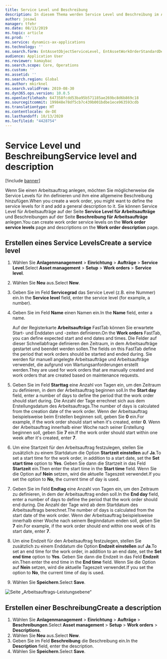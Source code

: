 ```yaml
---
title: Service Level und Beschreibung
description: In diesem Thema werden Service Level und Beschreibung im Anlagenmanagement erläutert.
author: josaw1
manager: tfehr
ms.date: 08/13/2019
ms.topic: article
ms.prod: ''
ms.service: dynamics-ax-applications
ms.technology: ''
ms.search.form: EntAssetObjectServiceLevel, EntAssetWorkOrderStandardDescription, EntAssetWorkOrderServiceLevel, EntAssetServiceLevelLookup
audience: Application User
ms.reviewer: kamaybac
ms.search.scope: Core, Operations
ms.custom: ''
ms.assetid: ''
ms.search.region: Global
ms.author: mkirknel
ms.search.validFrom: 2019-08-30
ms.dyn365.ops.version: 10.0.5
ms.openlocfilehash: 647358fcdd53ba95b571185ae269bc8d6b869c18
ms.sourcegitcommit: 199848e78df5cb7c439b001bdbe1ece963593cdb
ms.translationtype: HT
ms.contentlocale: de-DE
ms.lasthandoff: 10/13/2020
ms.locfileid: "4428754"
---
```

# <a name="service-level-and-description"></a><span data-ttu-id="52f11-103">Service Level und Beschreibung</span><span class="sxs-lookup"><span data-stu-id="52f11-103">Service level and description</span></span>

[!include [banner](../../includes/banner.md)]

 

<span data-ttu-id="52f11-104">Wenn Sie einen Arbeitsauftrag anlegen, möchten Sie möglicherweise die Service Levels für ihn definieren und ihm eine allgemeine Beschreibung hinzufügen.</span><span class="sxs-lookup"><span data-stu-id="52f11-104">When you create a work order, you might want to define the service levels for it and add a general description to it.</span></span> <span data-ttu-id="52f11-105">Sie können Service Level für Arbeitsaufträge auf der Seite **Service Level für Arbeitsaufträge** und Beschreibungen auf der Seite **Beschreibung für Arbeitsaufträge** anlegen.</span><span class="sxs-lookup"><span data-stu-id="52f11-105">You can create work order service levels on the **Work order service levels** page and descriptions on the **Work order description** page.</span></span>

## <a name="create-a-service-level"></a><span data-ttu-id="52f11-106">Erstellen eines Service Levels</span><span class="sxs-lookup"><span data-stu-id="52f11-106">Create a service level</span></span>

1. <span data-ttu-id="52f11-107">Wählen Sie **Anlagenmanagement** \> **Einrichtung** \> **Aufträge** \> **Service Level**.</span><span class="sxs-lookup"><span data-stu-id="52f11-107">Select **Asset management** \> **Setup** \> **Work orders** \> **Service level**.</span></span>
2. <span data-ttu-id="52f11-108">Wählen Sie **Neu** aus.</span><span class="sxs-lookup"><span data-stu-id="52f11-108">Select **New**.</span></span>
3. <span data-ttu-id="52f11-109">Geben Sie im Feld **Servicegrad** das Service Level (z.B. eine Nummer) ein.</span><span class="sxs-lookup"><span data-stu-id="52f11-109">In the **Service level** field, enter the service level (for example, a number).</span></span>
4. <span data-ttu-id="52f11-110">Geben Sie im Feld **Name** einen Namen ein.</span><span class="sxs-lookup"><span data-stu-id="52f11-110">In the **Name** field, enter a name.</span></span>

    <span data-ttu-id="52f11-111">Auf der Registerkarte **Arbeitsaufträge** FastTab können Sie erwartete Start- und Enddaten und -zeiten definieren.</span><span class="sxs-lookup"><span data-stu-id="52f11-111">On the **Work orders** FastTab, you can define expected start and end dates and times.</span></span> <span data-ttu-id="52f11-112">Die Felder auf dieser Schnellabfrage definieren den Zeitraum, in dem Arbeitsaufträge gestartet und beendet werden sollen.</span><span class="sxs-lookup"><span data-stu-id="52f11-112">The fields on this FastTab define the period that work orders should be started and ended during.</span></span> <span data-ttu-id="52f11-113">Sie werden für manuell angelegte Arbeitsaufträge und Arbeitsaufträge verwendet, die aufgrund von Wartungsanforderungen erstellt werden.</span><span class="sxs-lookup"><span data-stu-id="52f11-113">They are used for work orders that are manually created and work orders that are created based on maintenance requests.</span></span> 

5. <span data-ttu-id="52f11-114">Geben Sie im Feld **Starttag** eine Anzahl von Tagen ein, um den Zeitraum zu definieren, in dem der Arbeitsauftrag beginnen soll.</span><span class="sxs-lookup"><span data-stu-id="52f11-114">In the **Start day** field, enter a number of days to define the period that the work order should start during.</span></span> <span data-ttu-id="52f11-115">Die Anzahl der Tage errechnet sich aus dem Erstellungsdatum des Arbeitsauftrags.</span><span class="sxs-lookup"><span data-stu-id="52f11-115">The number of days is calculated from the creation date of the work order.</span></span> <span data-ttu-id="52f11-116">Wenn der Arbeitsauftrag beispielsweise beim Erstellen beginnen soll, geben Sie **0** ein.</span><span class="sxs-lookup"><span data-stu-id="52f11-116">For example, if the work order should start when it's created, enter **0**.</span></span> <span data-ttu-id="52f11-117">Wenn der Arbeitsauftrag innerhalb einer Woche nach seiner Erstellung beginnen soll, geben Sie **7** ein.</span><span class="sxs-lookup"><span data-stu-id="52f11-117">If the work order should start within one week after it's created, enter **7**.</span></span>
6. <span data-ttu-id="52f11-118">Um eine Startzeit für den Arbeitsauftrag festzulegen, stellen Sie zusätzlich zu einem Startdatum die Option **Startzeit einstellen** auf **Ja**.</span><span class="sxs-lookup"><span data-stu-id="52f11-118">To set a start time for the work order, in addition to a start date, set the **Set start time** option to **Yes**.</span></span> <span data-ttu-id="52f11-119">Geben Sie dann die Startzeit in das Feld **Startzeit** ein.</span><span class="sxs-lookup"><span data-stu-id="52f11-119">Then enter the start time in the **Start time** field.</span></span> <span data-ttu-id="52f11-120">Wenn Sie die Option auf **Nein** setzen, wird die aktuelle Tageszeit verwendet.</span><span class="sxs-lookup"><span data-stu-id="52f11-120">If you set the option to **No**, the current time of day is used.</span></span>
7. <span data-ttu-id="52f11-121">Geben Sie im Feld **Endtag** eine Anzahl von Tagen ein, um den Zeitraum zu definieren, in dem der Arbeitsauftrag enden soll.</span><span class="sxs-lookup"><span data-stu-id="52f11-121">In the **End day** field, enter a number of days to define the period that the work order should end during.</span></span> <span data-ttu-id="52f11-122">Die Anzahl der Tage wird ab dem Startdatum des Arbeitsauftrags berechnet.</span><span class="sxs-lookup"><span data-stu-id="52f11-122">The number of days is calculated from the start date of the work order.</span></span> <span data-ttu-id="52f11-123">Wenn der Arbeitsauftrag beispielsweise innerhalb einer Woche nach seinem Beginndatum enden soll, geben Sie **7** ein.</span><span class="sxs-lookup"><span data-stu-id="52f11-123">For example, if the work order should end within one week of its start date, enter **7**.</span></span>
8. <span data-ttu-id="52f11-124">Um eine Endzeit für den Arbeitsauftrag festzulegen, stellen Sie zusätzlich zu einem Enddatum die Option **Endzeit einstellen** auf **Ja**.</span><span class="sxs-lookup"><span data-stu-id="52f11-124">To set an end time for the work order, in addition to an end date, set the **Set end time** option to **Yes**.</span></span> <span data-ttu-id="52f11-125">Geben Sie dann die Endzeit in das Feld **Endzeit** ein.</span><span class="sxs-lookup"><span data-stu-id="52f11-125">Then enter the end time in the **End time** field.</span></span> <span data-ttu-id="52f11-126">Wenn Sie die Option auf **Nein** setzen, wird die aktuelle Tageszeit verwendet.</span><span class="sxs-lookup"><span data-stu-id="52f11-126">If you set the option to **No**, the current time of day is used.</span></span>
9. <span data-ttu-id="52f11-127">Wählen Sie **Speichern**.</span><span class="sxs-lookup"><span data-stu-id="52f11-127">Select **Save**.</span></span>

![Seite „Arbeitsauftrags-Leistungsebene“](media/19-setup-for-work-orders.png)

## <a name="create-a-description"></a><span data-ttu-id="52f11-129">Erstellen einer Beschreibung</span><span class="sxs-lookup"><span data-stu-id="52f11-129">Create a description</span></span>

1. <span data-ttu-id="52f11-130">Wählen Sie **Anlagenmanagement** \> **Einrichtung** \> **Aufträge** \> **Beschreibungen**.</span><span class="sxs-lookup"><span data-stu-id="52f11-130">Select **Asset management** \> **Setup** \> **Work orders** \> **Descriptions**.</span></span>
2. <span data-ttu-id="52f11-131">Wählen Sie **Neu** aus.</span><span class="sxs-lookup"><span data-stu-id="52f11-131">Select **New**.</span></span>
3. <span data-ttu-id="52f11-132">Geben Sie im Feld **Beschreibung** die Beschreibung ein.</span><span class="sxs-lookup"><span data-stu-id="52f11-132">In the **Description** field, enter the description.</span></span>
4. <span data-ttu-id="52f11-133">Wählen Sie **Speichern**.</span><span class="sxs-lookup"><span data-stu-id="52f11-133">Select **Save**.</span></span>

